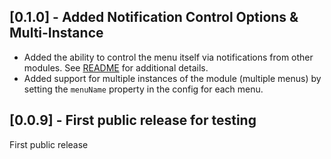 ## [0.1.0] - Added Notification Control Options & Multi-Instance

* Added the ability to control the menu itself via notifications from other modules. See [README](readme.md#controlling-the-menu-from-another-module) for additional details.
* Added support for multiple instances of the module (multiple menus) by setting the `menuName` property in the config for each menu.

## [0.0.9] - First public release for testing

First public release
